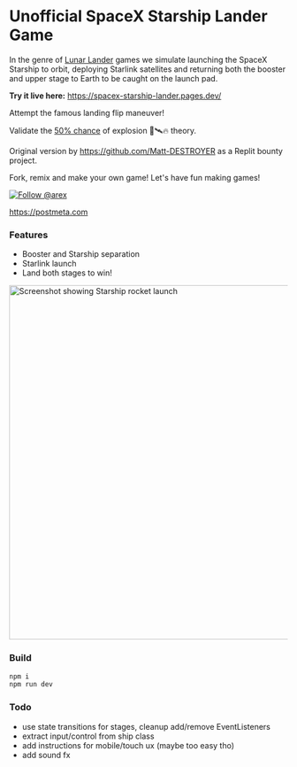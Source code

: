 # Unofficial SpaceX Starship Lander Game

In the genre of [Lunar Lander](https://en.wikipedia.org/wiki/Lunar_Lander_(video_game_genre)) games we simulate launching the SpaceX Starship to orbit,
deploying Starlink satellites and returning both the booster and upper stage to Earth 
to be caught on the launch pad.  

**Try it live here:** https://spacex-starship-lander.pages.dev/

Attempt the famous landing flip maneuver!

Validate the [50% chance](https://www.dailymail.co.uk/sciencetech/article-11858339/Elon-Musk-says-theres-50-chance-SpaceXs-Starship-rocket-EXPLODE-launch.html)  of explosion 🚀🛰🔥 theory.

Original version by https://github.com/Matt-DESTROYER as a Replit bounty project.

Fork, remix and make your own game!
Let's have fun making games!

<a href="https://twitter.com/arex"><img src="https://img.shields.io/twitter/follow/arex" alt="Follow @arex"></a>

https://postmeta.com

### Features

- Booster and Starship separation
- Starlink launch
- Land both stages to win!
  
<img src="https://raw.githubusercontent.com/areyasouka/spacex-starship-lander/main/docs/screenshot.png" alt="Screenshot showing Starship rocket launch" title="Starship Lander Game " width="640">

### Build

```sh
npm i
npm run dev
```

### Todo

- use state transitions for stages, cleanup add/remove EventListeners
- extract input/control from ship class
- add instructions for mobile/touch ux (maybe too easy tho)
- add sound fx
